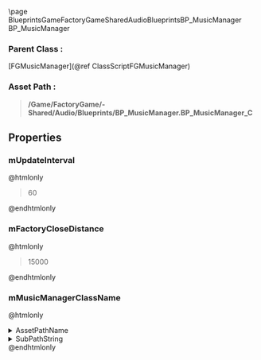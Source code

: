 \page BlueprintsGameFactoryGameSharedAudioBlueprintsBP_MusicManager BP_MusicManager
### Parent Class :
[FGMusicManager](@ref ClassScriptFGMusicManager)
### Asset Path :
<b><blockquote>/Game/FactoryGame/-Shared/Audio/Blueprints/BP_MusicManager.BP_MusicManager_C</blockquote></b>
## Properties

### mUpdateInterval
@htmlonly
<blockquote>60</blockquote>
@endhtmlonly

### mFactoryCloseDistance
@htmlonly
<blockquote>15000</blockquote>
@endhtmlonly

### mMusicManagerClassName
@htmlonly
<details>
 <summary>AssetPathName</summary>
<b><a href="_blueprints_game_factory_game-shared_audio_blueprints_b_p__music_manager.html"><blockquote>BP_MusicManager</blockquote></a></b>
</details>
<details>
 <summary>SubPathString</summary>
<blockquote></blockquote>
</details>
@endhtmlonly

